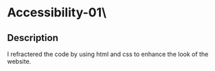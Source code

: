 # Accessibility-01\
## Description
I refractered the code by using html and css to enhance the look of the website.
